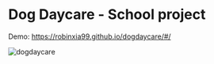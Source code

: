# Dog Daycare - School project

Demo: https://robinxia99.github.io/dogdaycare/#/

![dogdaycare](https://user-images.githubusercontent.com/90704273/164052215-c01547e7-e98f-48bb-a154-1ddcdda38bbd.png)
